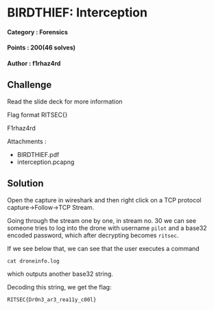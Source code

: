 # BIRDTHIEF: Interception

#### Category : Forensics
#### Points : 200(46 solves)
#### Author : f1rhaz4rd

## Challenge

Read the slide deck for more information

Flag format RITSEC{}

F1rhaz4rd

Attachments :

+ BIRDTHIEF.pdf
+ interception.pcapng

## Solution

Open the capture in wireshark and then right click on a TCP protocol capture->Follow->TCP Stream.

Going through the stream one by one, in stream no. 30 we can see someone tries to log into the drone with username `pilot` and a base32 encoded password, which after decrypting becomes `ritsec`.

If we see below that, we can see that the user executes a command

`cat droneinfo.log`

which outputs another base32 string.

Decoding this string, we get the flag:

`RITSEC{Dr0n3_ar3_rea11y_c00l}`
